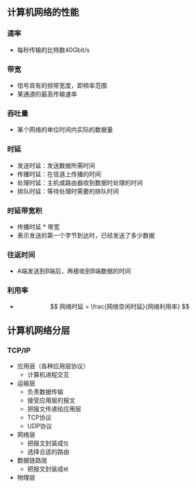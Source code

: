 ## 计算机网络的性能

### 速率

- 每秒传输的比特数40Gbit/s

### 带宽

- 信号具有的频带宽度，即频率范围
- 某通道的最高传输速率

### 吞吐量

- 某个网络的单位时间内实际的数据量

### 时延

- 发送时延：发送数据所需时间
- 传播时延：在信道上传播的时间
- 处理时延：主机或路由器收到数据时处理的时间
- 排队时延：等待处理时需要的排队时间

### 时延带宽积

- 传播时延 * 带宽
- 表示发送的第一个字节到达时，已经发送了多少数据

### 往返时间

- A端发送到B端后，再接收到B端数据的时间

### 利用率

- $$
  网络时延 = \frac{网络空闲时延}{网络利用率}
  $$

## 计算机网络分层

### TCP/IP

- 应用层（各种应用层协议）
  - 计算机进程交互
- 运输层
  - 负责数据传输
  - 接受应用层的报文
  - 把报文传递给应用层
  - TCP协议
  - UDP协议
- 网络层
  - 把报文封装成`包`
  - 选择合适的路由
- 数据链路层
  - 把报文封装成`帧`
- 物理层